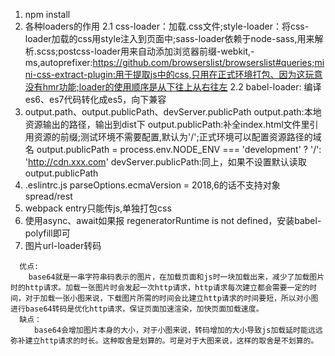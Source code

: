 1. npm install
2. 各种loaders的作用
  2.1 css-loader：加载.css文件;style-loader：将css-loader加载的css用style注入到页面中;sass-loader依赖于node-sass,用来解析.scss;postcss-loader用来自动添加浏览器前缀-webkit,-ms,autoprefixer:https://github.com/browserslist/browserslist#queries;mini-css-extract-plugin:用于提取js中的css,只用在正式环境打包、因为这玩意没有hmr功能;loader的使用顺序是从下往上从右往左
  2.2 babel-loader: 编译es6、es7代码转化成es5，向下兼容
3. output.path、output.publicPath、devServer.publicPath
  output.path:本地资源输出的路径，输出到dist下
  output.publicPath:补全index.html文件里引用资源的前缀;测试环境不需要配置,默认为'/';正式环境可以配置资源路径的域名
  output.publicPath = process.env.NODE_ENV === 'development' ? '/': 'http://cdn.xxx.com'
  devServer.publicPath:同上，如果不设置默认读取output.publicPath
4. .eslintrc.js parseOptions.ecmaVersion = 2018,6的话不支持对象spread/rest
5. webpack entry只能传js,单独打包css
6. 使用async、await如果报 regeneratorRuntime is not defined，安装babel-polyfill即可
7. 图片url-loader转码
  ```
    优点:
      base64就是一串字符串码表示的图片，在加载页面和js时一块加载出来，减少了加载图片时的http请求。加载一张图片时会发起一次http请求，http请求每次建立都会需要一定的时间，对于加载一张小图来说，下载图片所需的时间会比建立http请求的时间要短，所以对小图进行base64转码是优化http请求，保证页面加速渲染，加快页面加载速度。
    缺点：
    　　base64会增加图片本身的大小，对于小图来说，转码增加的大小导致js加载延时能远远弥补建立http请求的时长。这种取舍是划算的。可是对于大图来说，这样的取舍是不划算的。
  ```